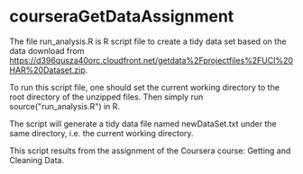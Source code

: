 courseraGetDataAssignment
=========================

The file run_analysis.R is R script file to create a tidy data set based on the data download from https://d396qusza40orc.cloudfront.net/getdata%2Fprojectfiles%2FUCI%20HAR%20Dataset.zip.

To run this script file, one should set the current working directory to the root directory of the unzipped files.
Then simply run source("run_analysis.R") in R.

The script will generate a tidy data file named newDataSet.txt under the same directory, i.e. the current working directory.

This script results from the assignment of the Coursera course: Getting and Cleaning Data.


